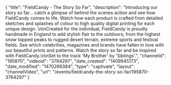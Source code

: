 {
    "title": "FieldCandy - The Story So Far",
    "description": "Introducing our story so far... catch a glimpse of behind the scenes action and see how FieldCandy comes to life. Watch how each product is crafted from detailed sketches and splashes of colour to high quality digital printing for each unique design. \n\nCreated for the individual, FieldCandy is proudly handmade in England to add stylish flair to the outdoors; from the highest snow topped peaks to rugged desert terrain, extreme sports and festival fields. See which celebrities, magazines and brands have fallen in love with our beautiful prints and patterns. Watch the story so far and be inspired with FieldCandy.\n\nSet to the track 'My Brother' by 'Siblings'.",
    "channelid": "195870",
    "videoid": "3764297",
    "date_created": "1409945173",
    "date_modified": "1470266384",
    "type": "captivate",
    "layout": "channelVideo",
    "url": "\/events\/fieldcandy-the-story-so-far\/195870-3764297"
}